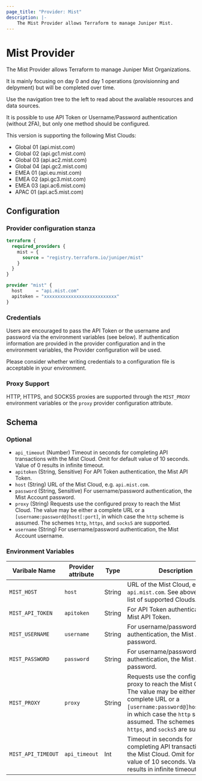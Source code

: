```yaml
---
page_title: "Provider: Mist"
description: |-
    The Mist Provider allows Terraform to manage Juniper Mist.
---
```


# Mist Provider

The Mist Provider allows Terraform to manage Juniper Mist Organizations.

It is mainly focusing on day 0 and day 1 operations (provisionning and delpyment) but will be completed over time.

Use the navigation tree to the left to read about the available resources and data sources.

It is possible to use API Token or Username/Password authentication (without 2FA), but only one method should be configured.

This version is supporting the following Mist Clouds:
* Global 01 (api.mist.com)
* Global 02 (api.gc1.mist.com)
* Global 03 (api.ac2.mist.com)
* Global 04 (api.gc2.mist.com)
* EMEA 01 (api.eu.mist.com)
* EMEA 02 (api.gc3.mist.com)
* EMEA 03 (api.ac6.mist.com)
* APAC 01 (api.ac5.mist.com)

## Configuration

### Provider configuration stanza

```terraform
terraform {
  required_providers {
    mist = {
      source = "registry.terraform.io/juniper/mist"
    }
  }
}

provider "mist" {
  host     = "api.mist.com"
  apitoken = "xxxxxxxxxxxxxxxxxxxxxxxxxxx"
}
```

### Credentials

Users are encouraged to pass the API Token or the username and password via the 
environment variables (see below). If authentication information are provided 
in the provider configuration and in the environment variables, the Provider
configuration will be used.

Please consider whether writing credentials to a configuration file is
acceptable in your environment.

### Proxy Support

HTTP, HTTPS, and SOCKS5 proxies are supported through the `MIST_PROXY` environment
 variables or the `proxy` provider configuration attribute.

<!-- schema generated by tfplugindocs -->
## Schema

### Optional

- `api_timeout` (Number) Timeout in seconds for completing API transactions with the Mist Cloud. Omit for default value of 10 seconds. Value of 0 results in infinite timeout.
- `apitoken` (String, Sensitive) For API Token authentication, the Mist API Token.
- `host` (String) URL of the Mist Cloud, e.g. `api.mist.com`.
- `password` (String, Sensitive) For username/password authentication, the Mist Account password.
- `proxy` (String) Requests use the configured proxy to reach the Mist Cloud.
The value may be either a complete URL or a `[username:password@]host[:port]`, in which case the `http` scheme is assumed. The schemes `http`, `https`, and `socks5` are supported.
- `username` (String) For username/password authentication, the Mist Account username.

### Environment Variables

| Varibale Name | Provider attribute | Type | Description |
| ---- | ---- | ---- | ---- |
| `MIST_HOST` | `host` | String | URL of the Mist Cloud, e.g. `api.mist.com`. See above for the list of supported Clouds.|
| `MIST_API_TOKEN` | `apitoken` | String | For API Token authentication, the Mist API Token. |
| `MIST_USERNAME` | `username` | String | For username/password authentication, the Mist Account password. |
| `MIST_PASSWORD` | `password` | String | For username/password authentication, the Mist Account password. |
| `MIST_PROXY` | `proxy` | String | Requests use the configured proxy to reach the Mist Cloud. The value may be either a complete URL or a `[username:password@]host[:port]`, in which case the `http` scheme is assumed. The schemes `http`, `https`, and `socks5` are supported. |
| `MIST_API_TIMEOUT` | `api_timeout` | Int | Timeout in seconds for completing API transactions with the Mist Cloud. Omit for default value of 10 seconds. Value of 0 results in infinite timeout. |
